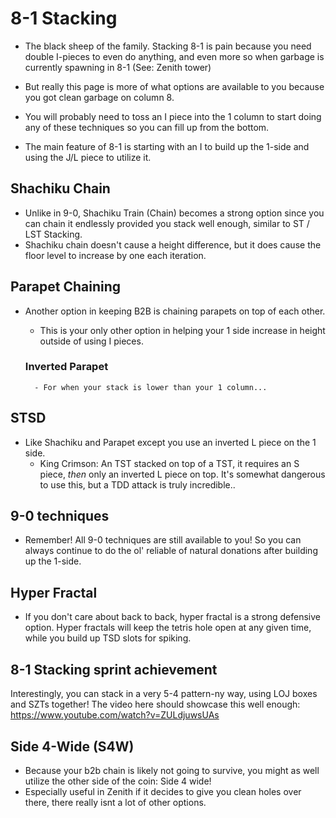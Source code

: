 # 8-1 Stacking
- The black sheep of the family. Stacking 8-1 is pain because you need double I-pieces to even do anything, and even more so when garbage is currently spawning in 8-1 (See: Zenith tower)
- But really this page is more of what options are available to you because you got clean garbage on column 8.

- You will probably need to toss an I piece into the 1 column to start doing any of these techniques so you can fill up from the bottom.
- The main feature of 8-1 is starting with an I to build up the 1-side and using the J/L piece to utilize it.

## Shachiku Chain
- Unlike in 9-0, Shachiku Train (Chain) becomes a strong option since you can chain it endlessly provided you stack well enough, similar to ST / LST Stacking.
- Shachiku chain doesn't cause a height difference, but it does cause the floor level to increase by one each iteration.

## Parapet Chaining
- Another option in keeping B2B is chaining parapets on top of each other.
    - This is your only other option in helping your 1 side increase in height outside of using I pieces.

    ### Inverted Parapet
        - For when your stack is lower than your 1 column...

## STSD
- Like Shachiku and Parapet except you use an inverted L piece on the 1 side.
    - King Crimson: An TST stacked on top of a TST, it requires an S piece, *then* only an inverted L piece on top. It's somewhat dangerous to use this, but a TDD attack is truly incredible..

## 9-0 techniques
- Remember! All 9-0 techniques are still available to you! So you can always continue to do the ol' reliable of natural donations after building up the 1-side.

## Hyper Fractal
- If you don't care about back to back, hyper fractal is a strong defensive option. Hyper fractals will keep the tetris hole open at any given time, while you build up TSD slots for spiking.

## 8-1 Stacking sprint achievement
Interestingly, you can stack in a very 5-4 pattern-ny way, using LOJ boxes and SZTs together! The video here should showcase this well enough:
https://www.youtube.com/watch?v=ZULdjuwsUAs

## Side 4-Wide (S4W)
- Because your b2b chain is likely not going to survive, you might as well utilize the other side of the coin: Side 4 wide!
- Especially useful in Zenith if it decides to give you clean holes over there, there really isnt a lot of other options.